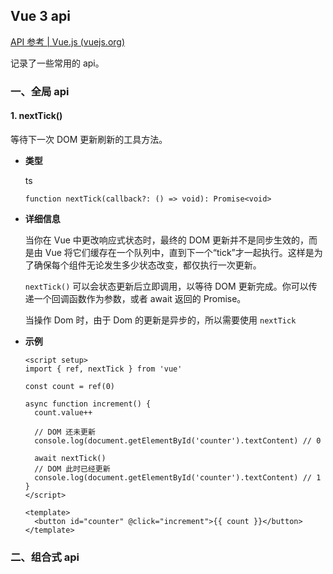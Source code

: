 ## Vue 3 api

[API 参考 | Vue.js (vuejs.org)](https://cn.vuejs.org/api/)

记录了一些常用的 api。

### 一、全局 api

#### 1. nextTick()

等待下一次 DOM 更新刷新的工具方法。

- **类型**

  ts

  ```
  function nextTick(callback?: () => void): Promise<void>
  ```

- **详细信息**

  当你在 Vue 中更改响应式状态时，最终的 DOM 更新并不是同步生效的，而是由 Vue 将它们缓存在一个队列中，直到下一个“tick”才一起执行。这样是为了确保每个组件无论发生多少状态改变，都仅执行一次更新。

  `nextTick()` 可以会状态更新后立即调用，以等待 DOM 更新完成。你可以传递一个回调函数作为参数，或者 await 返回的 Promise。

  当操作 Dom 时，由于 Dom 的更新是异步的，所以需要使用 `nextTick`

- **示例**

  ```vue
  <script setup>
  import { ref, nextTick } from 'vue'
  
  const count = ref(0)
  
  async function increment() {
    count.value++
  
    // DOM 还未更新
    console.log(document.getElementById('counter').textContent) // 0
  
    await nextTick()
    // DOM 此时已经更新
    console.log(document.getElementById('counter').textContent) // 1
  }
  </script>
  
  <template>
    <button id="counter" @click="increment">{{ count }}</button>
  </template>
  ```



### 二、组合式 api

